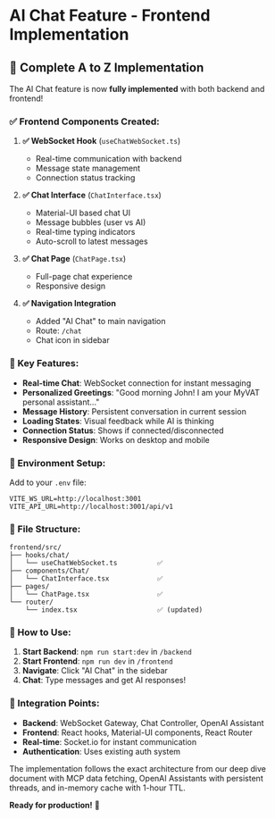 # AI Chat Feature - Frontend Implementation

## 🎉 Complete A to Z Implementation

The AI Chat feature is now **fully implemented** with both backend and frontend!

### ✅ Frontend Components Created:

1. **✅ WebSocket Hook** (`useChatWebSocket.ts`)
   - Real-time communication with backend
   - Message state management
   - Connection status tracking

2. **✅ Chat Interface** (`ChatInterface.tsx`)
   - Material-UI based chat UI
   - Message bubbles (user vs AI)
   - Real-time typing indicators
   - Auto-scroll to latest messages

3. **✅ Chat Page** (`ChatPage.tsx`)
   - Full-page chat experience
   - Responsive design

4. **✅ Navigation Integration**
   - Added "AI Chat" to main navigation
   - Route: `/chat`
   - Chat icon in sidebar

### 🚀 Key Features:

- **Real-time Chat**: WebSocket connection for instant messaging
- **Personalized Greetings**: "Good morning John! I am your MyVAT personal assistant..."
- **Message History**: Persistent conversation in current session
- **Loading States**: Visual feedback while AI is thinking
- **Connection Status**: Shows if connected/disconnected
- **Responsive Design**: Works on desktop and mobile

### 🔧 Environment Setup:

Add to your `.env` file:
```
VITE_WS_URL=http://localhost:3001
VITE_API_URL=http://localhost:3001/api/v1
```

### 📁 File Structure:
```
frontend/src/
├── hooks/chat/
│   └── useChatWebSocket.ts          ✅
├── components/Chat/
│   └── ChatInterface.tsx            ✅
├── pages/
│   └── ChatPage.tsx                 ✅
└── router/
    └── index.tsx                    ✅ (updated)
```

### 🎯 How to Use:

1. **Start Backend**: `npm run start:dev` in `/backend`
2. **Start Frontend**: `npm run dev` in `/frontend`
3. **Navigate**: Click "AI Chat" in the sidebar
4. **Chat**: Type messages and get AI responses!

### 🔗 Integration Points:

- **Backend**: WebSocket Gateway, Chat Controller, OpenAI Assistant
- **Frontend**: React hooks, Material-UI components, React Router
- **Real-time**: Socket.io for instant communication
- **Authentication**: Uses existing auth system

The implementation follows the exact architecture from our deep dive document with MCP data fetching, OpenAI Assistants with persistent threads, and in-memory cache with 1-hour TTL.

**Ready for production!** 🚀
